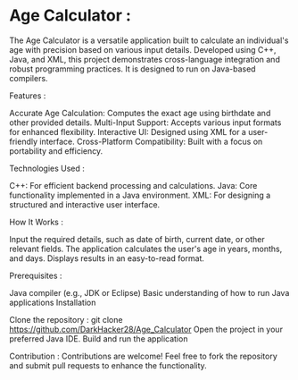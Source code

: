 # Age Calculator : 

The Age Calculator is a versatile application built to calculate an individual's age with precision based on various input details. Developed using C++, Java, and XML, this project demonstrates cross-language integration and robust programming practices. It is designed to run on Java-based compilers.

Features :

Accurate Age Calculation: Computes the exact age using birthdate and other provided details.
Multi-Input Support: Accepts various input formats for enhanced flexibility.
Interactive UI: Designed using XML for a user-friendly interface.
Cross-Platform Compatibility: Built with a focus on portability and efficiency.

Technologies Used :

C++: For efficient backend processing and calculations.
Java: Core functionality implemented in a Java environment.
XML: For designing a structured and interactive user interface.

How It Works : 

Input the required details, such as date of birth, current date, or other relevant fields.
The application calculates the user's age in years, months, and days.
Displays results in an easy-to-read format.

Prerequisites : 

Java compiler (e.g., JDK or Eclipse)
Basic understanding of how to run Java applications
Installation

Clone the repository : git clone https://github.com/DarkHacker28/Age_Calculator
Open the project in your preferred Java IDE.
Build and run the application

Contribution : 
Contributions are welcome! Feel free to fork the repository and submit pull requests to enhance the functionality.

